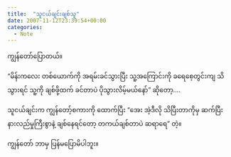 ```yaml
---
title:  "သူငယ်ချင်းချစ်သူ"
date: 2007-11-12T23:39:54+00:00
categories: 
  - Note
---
```

ကျွန်တော်ပြောတယ်။

“မိန်းကလေး တစ်ယောက်ကို အရမ်းခင်သွားပြီး သူ့အကြောင်းကို ခရေစေ့တွင်းကျ သိသွားရင် သူ့ကို ချစ်ဖို့ထက် ခင်တာပဲ ပိုသွားလိမ့်မယ်နော်” ဆိုတော့….

သူငယ်ချင်းက ကျွန်တော့်စကားကို ထောက်ပြီး “အေး အဲ့ဒီလို သိပြီးတာကိုမှ ဆက်ပြီး နားလည်မှုကြီးစွာနဲ့ ချစ်နေရင်တော့ တကယ်ချစ်တာပဲ ဆရာရေ” တဲ့။

ကျွန်တော် ဘာမှ ပြန်မပြောမိပါဘူး။